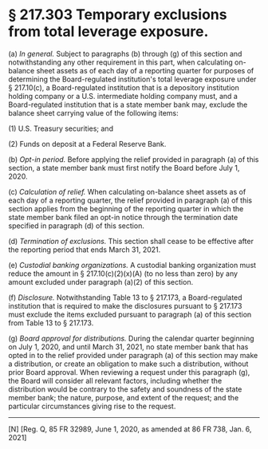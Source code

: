 # § 217.303   Temporary exclusions from total leverage exposure.

(a) *In general.* Subject to paragraphs (b) through (g) of this section and notwithstanding any other requirement in this part, when calculating on-balance sheet assets as of each day of a reporting quarter for purposes of determining the Board-regulated institution's total leverage exposure under § 217.10(c), a Board-regulated institution that is a depository institution holding company or a U.S. intermediate holding company must, and a Board-regulated institution that is a state member bank may, exclude the balance sheet carrying value of the following items:


(1) U.S. Treasury securities; and


(2) Funds on deposit at a Federal Reserve Bank.


(b) *Opt-in period.* Before applying the relief provided in paragraph (a) of this section, a state member bank must first notify the Board before July 1, 2020.


(c) *Calculation of relief.* When calculating on-balance sheet assets as of each day of a reporting quarter, the relief provided in paragraph (a) of this section applies from the beginning of the reporting quarter in which the state member bank filed an opt-in notice through the termination date specified in paragraph (d) of this section.


(d) *Termination of exclusions.* This section shall cease to be effective after the reporting period that ends March 31, 2021.


(e) *Custodial banking organizations.* A custodial banking organization must reduce the amount in § 217.10(c)(2)(x)(A) (to no less than zero) by any amount excluded under paragraph (a)(2) of this section.


(f) *Disclosure.* Notwithstanding Table 13 to § 217.173, a Board-regulated institution that is required to make the disclosures pursuant to § 217.173 must exclude the items excluded pursuant to paragraph (a) of this section from Table 13 to § 217.173.


(g) *Board approval for distributions.* During the calendar quarter beginning on July 1, 2020, and until March 31, 2021, no state member bank that has opted in to the relief provided under paragraph (a) of this section may make a distribution, or create an obligation to make such a distribution, without prior Board approval. When reviewing a request under this paragraph (g), the Board will consider all relevant factors, including whether the distribution would be contrary to the safety and soundness of the state member bank; the nature, purpose, and extent of the request; and the particular circumstances giving rise to the request.



---

[N] [Reg. Q, 85 FR 32989, June 1, 2020, as amended at 86 FR 738, Jan. 6, 2021]








